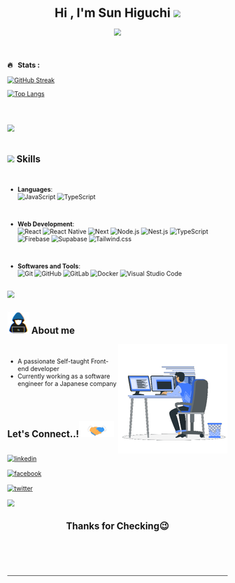 <h1 align="center"><b>Hi , I'm Sun Higuchi </b><img src="https://media.giphy.com/media/hvRJCLFzcasrR4ia7z/giphy.gif" width="35"></h1>

<p align="center">
  <a href="https://github.com/DenverCoder1/readme-typing-svg"><img src="https://readme-typing-svg.herokuapp.com?font=Time+New+Roman&color=cyan&size=25&center=true&vCenter=true&width=600&height=100&lines=ご覧いただきありがとうございます!;Self-taught+Front-End+Developer;Active+Learner/Researcher;Eager+to+learn+new+techs"></a>
</p>

<br>

### 🔥 &nbsp; Stats :
  [![GitHub Streak](http://github-readme-streak-stats.herokuapp.com?user=sanday-js&theme=dark&background=000000)](https://git.io/streak-stats)

  [![Top Langs](https://github-readme-stats.vercel.app/api/top-langs/?username=sanday-js&layout=compact&theme=vision-friendly-dark)](https://github.com/anuraghazra/github-readme-stats)

<br><br>

<img src="https://user-images.githubusercontent.com/73097560/115834477-dbab4500-a447-11eb-908a-139a6edaec5c.gif"><br><br>

## <img src="https://media2.giphy.com/media/QssGEmpkyEOhBCb7e1/giphy.gif?cid=ecf05e47a0n3gi1bfqntqmob8g9aid1oyj2wr3ds3mg700bl&rid=giphy.gif" width ="25"><b> Skills</b>

<br>
<p align="center">

- **Languages**:
  <br>
  ![JavaScript](https://img.shields.io/badge/JavaScript%20-%23F7DF1E.svg?style=for-the-badge&logo=javascript&logoColor=black)
  ![TypeScript](https://shields.io/badge/TypeScript%20-%233059be.svg?style=for-the-badge&logo=typescript&logoColor=white)

<br>   
  
- **Web Development**:
  <br>
  ![React](https://shields.io/badge/React.js%20-%23FAFAFA.svg?style=for-the-badge&logo=react&logoColor=38b8cd)
  ![React Native](https://shields.io/badge/React_Native%20-%23FAFAFA.svg?style=for-the-badge&logo=react&logoColor=38b8cd)
  ![Next](https://shields.io/badge/Next.js%20-%23333333.svg?style=for-the-badge&logo=next.js&logoColor=white)
  ![Node.js](https://shields.io/badge/node.js%20-%23fafafa.svg?style=for-the-badge&logo=node.js&logoColor=#efefef)
  ![Nest.js](https://shields.io/badge/nest.js%20-%23333333.svg?style=for-the-badge&logo=nestjs&logoColor=red)
  ![TypeScript](https://shields.io/badge/TypeScript%20-%233059be.svg?style=for-the-badge&logo=typescript&logoColor=white)
  ![Firebase](https://shields.io/badge/Firebase%20-%23444444.svg?style=for-the-badge&logo=firebase&logoColor=f8a814)
  ![Supabase](https://shields.io/badge/Supabase%20-%23444444.svg?style=for-the-badge&logo=supabase&logoColor=6ad56a)
  ![Tailwind.css](https://shields.io/badge/Tailwind.css%20-%23fafafa.svg?style=for-the-badge&logo=tailwindcss&logoColor=#efefef)

<br>

- **Softwares and Tools**:
  <br>
  ![Git](https://img.shields.io/badge/git-%23F05033.svg?style=for-the-badge&logo=git&logoColor=white)
  ![GitHub](https://img.shields.io/badge/github-%23121011.svg?style=for-the-badge&logo=github&logoColor=white)
  ![GitLab](https://img.shields.io/badge/gitlab-%23f07713.svg?style=for-the-badge&logo=gitlab&logoColor=white)
  ![Docker](https://img.shields.io/badge/docker-%234bc0ef.svg?style=for-the-badge&logo=docker&logoColor=white)
  ![Visual Studio Code](https://img.shields.io/badge/Visual%20Studio%20Code-0078d7.svg?style=for-the-badge&logo=visual-studio-code&logoColor=white)

</p>

<br>
<img src="https://user-images.githubusercontent.com/73097560/115834477-dbab4500-a447-11eb-908a-139a6edaec5c.gif">
<br>

## <picture><img src = "https://github.com/0xAbdulKhalid/0xAbdulKhalid/raw/main/assets/mdImages/about_me.gif" width = 50px></picture> **About me**

<picture><img align="right" src="https://github.com/0xAbdulKhalid/0xAbdulKhalid/raw/main/assets/mdImages/Right_Side.gif" width="250px"></picture>

<br>

- A passionate Self-taught Front-end developer
- Currently working as a software engineer for a Japanese company

<br><br>

## <b> Let's Connect..!</b><img src="https://github.com/0xAbdulKhalid/0xAbdulKhalid/raw/main/assets/mdImages/handshake.gif" width ="80">

<br>
<div align='left'>

<div>
  <div>
    <a href="https://linkedin.com/in/sun-higuchi-ba676a202" target="_blank">
      <img src="https://img.shields.io/badge/linkedin:  SunHiguchi-%2341c5fe.svg?color=405DE6&style=for-the-badge&logo=linkedin&logoColor=white" alt=linkedin />
    </a>
  </div>
  <br>
  <div>
    <a href="https://facebook.com/100008797329230" target="_blank">
      <img src="https://img.shields.io/badge/facebook:  SunHiguchi-%23139cf7.svg?color=405DE6&style=for-the-badge&logo=facebook&logoColor=white" alt=facebook />
    </a>
  </div>
  <br>
  <div>
    <a href="https://twitter.com/sunhiguchi" target="_blank">
      <img src="https://img.shields.io/badge/twitter:  SunHiguchi-%2300acee.svg?color=1DA1F2&style=for-the-badge&logo=twitter&logoColor=white" alt=twitter />
    </a>
  </div>
</div>

</div>

<br>
<img src="https://user-images.githubusercontent.com/73097560/115834477-dbab4500-a447-11eb-908a-139a6edaec5c.gif">
<br>

<div align='center'>

## <b>Thanks for Checking😉</b>

</div>
<br>
<br>
<br>
<br>

---

<br>
